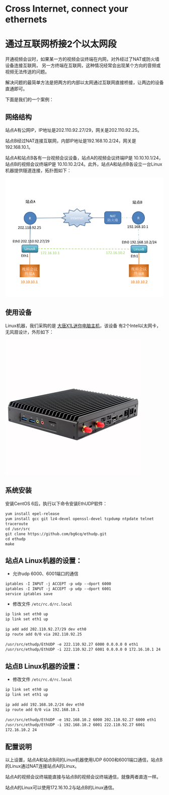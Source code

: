 # Cross Internet, connect your ethernets
# 通过互联网桥接2个以太网段

开通视频会议时，如果某一方的视频会议终端在内网，对外经过了NAT或防火墙设备连接互联网，
另一方终端在互联网，这种情况经常会出现某个方向的音频或视频无法传送的问题。

解决问题的最简单方法是把两方的内部以太网通过互联网直接桥接，让两边的设备直通即可。

下面是我们的一个案例：

## 网络结构

站点A有公网IP，IP地址是202.110.92.27/29，网关是202.110.92.25。

站点B经过NAT连接互联网，内部IP地址是192.168.10.2/24，网关是192.168.10.1。

站点A和站点B各有一台视频会议设备，站点A的视频会议终端IP是 10.10.10.1/24，站点B的视频会议终端IP是
10.10.10.2/24。此外，站点A和站点B各设立一台Linux机器提供隧道连接，拓扑图如下：

![网络拓扑图](vcnet.png)

## 使用设备

Linux机器，我们采购的是 [大唐X1L迷你电脑主机](https://detail.tmall.com/item.htm?id=553661921148)，该设备
有2个Intel以太网卡，无风扇设计，外形如下：

![大唐X1L迷你电脑主机](x1l.jpg)

## 系统安装

安装CentOS 6后，执行以下命令安装EthUDP软件：
```
yum install epel-release 
yum install gcc git lz4-devel openssl-devel tcpdump ntpdate telnet traceroute
cd /usr/src
git clone https://github.com/bg6cq/ethudp.git
cd ethudp
make
```

## 站点A Linux机器的设置：

* 允许udp 6000、6001端口的通信

```
iptables -I INPUT -j ACCEPT -p udp --dport 6000
iptables -I INPUT -j ACCEPT -p udp --dport 6001
service iptables save
```
* 修改文件 `/etc/rc.d/rc.local`

```
ip link set eth0 up
ip link set eth1 up

ip add add 202.110.92.27/29 dev eth0
ip route add 0/0 via 202.110.92.25

/usr/src/ethudp/EthUDP -e 222.110.92.27 6000 0.0.0.0 0 eth1
/usr/src/ethudp/EthUDP -i 222.110.92.27 6001 0.0.0.0 0 172.16.10.1 24
````

## 站点B Linux机器的设置：

* 修改文件 `/etc/rc.d/rc.local`

```
ip link set eth0 up
ip link set eth1 up

ip add add 192.168.10.2/24 dev eth0
ip route add 0/0 via 192.168.10.1

/usr/src/ethudp/EthUDP -e 192.168.10.2 6000 202.110.92.27 6000 eth1
/usr/src/ethudp/EthUDP -i 192.168.10.2 6001 222.110.92.27 6001 172.16.10.2 24
````

## 配置说明

以上设置，站点A和站点B间的Linux机器使用UDP 6000和6001端口通信，站点B的Linux通过NAT连接站点A的Linux。

站点A的视频会议终端能直接与站点B的视频会议终端通信，就像两者直连一样。

站点A的Linux可以使用172.16.10.2与站点B的Linux通信。
